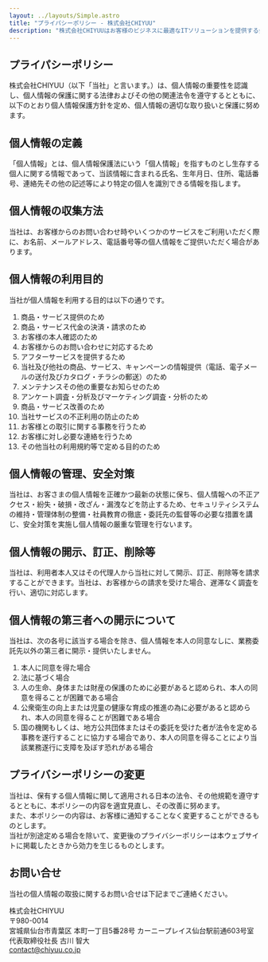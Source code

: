 ```yaml
---
layout: ../layouts/Simple.astro
title: "プライパシーポリシー - 株式会社CHIYUU"
description: "株式会社CHIYUUはお客様のビジネスに最適なITソリューションを提供する会社です。最新のIT技術を用いてお客様のビジネスを成功に導きます。"
---
```


<section class="container my-5">
  <div class="pt-5 pb-3 mt-5">

<h1 class="h3 my-5 text-center">プライパシーポリシー</h2>

株式会社CHIYUU（以下「当社」と言います。）は、個人情報の重要性を認識し、個人情報の保護に関する法律およびその他の関連法令を遵守するとともに、以下のとおり個人情報保護方針を定め、個人情報の適切な取り扱いと保護に努めます。

<h2 class="h5">個人情報の定義</h2>

「個人情報」とは、個人情報保護法にいう「個人情報」を指すものとし生存する個人に関する情報であって、当該情報に含まれる氏名、生年月日、住所、電話番号、連絡先その他の記述等により特定の個人を識別できる情報を指します。

<h2 class="h5">個人情報の収集方法</h2>

当社は、お客様からのお問い合わせ時やいくつかのサービスをご利用いただく際に、お名前、メールアドレス、電話番号等の個人情報をご提供いただく場合があります。

<h2 class="h5">個人情報の利用目的</h2>

当社が個人情報を利用する目的は以下の通りです。

1. 商品・サービス提供のため
1. 商品・サービス代金の決済・請求のため
1. お客様の本人確認のため
1. お客様からのお問い合わせに対応するため
1. アフターサービスを提供するため
1. 当社及び他社の商品、サービス、キャンペーンの情報提供（電話、電子メールの送付及びカタログ・チラシの郵送）のため
1. メンテナンスその他の重要なお知らせのため
1. アンケート調査・分析及びマーケティング調査・分析のため
1. 商品・サービス改善のため
1. 当社サービスの不正利用の防止のため
1. お客様との取引に関する事務を行うため
1. お客様に対し必要な連絡を行うため
1. その他当社の利用規約等で定める目的のため

<h2 class="h5">個人情報の管理、安全対策</h2>

当社は、お客さまの個人情報を正確かつ最新の状態に保ち、個人情報への不正アクセス・紛失・破損・改ざん・漏洩などを防止するため、セキュリティシステムの維持・管理体制の整備・社員教育の徹底・委託先の監督等の必要な措置を講じ、安全対策を実施し個人情報の厳重な管理を行ないます。

<h2 class="h5">個人情報の開示、訂正、削除等</h2>

当社は、利用者本人又はその代理人から当社に対して開示、訂正、削除等を請求することができます。当社は、お客様からの請求を受けた場合、遅滞なく調査を行い、適切に対応します。

<h2 class="h5">個人情報の第三者への開示について</h2>

当社は、次の各号に該当する場合を除き、個人情報を本人の同意なしに、業務委託先以外の第三者に開示・提供いたしません。

1. 本人に同意を得た場合
1. 法に基づく場合
1. 人の生命、身体または財産の保護のために必要があると認められ、本人の同意を得ることが困難である場合
1. 公衆衛生の向上または児童の健康な育成の推進の為に必要があると認められ、本人の同意を得ることが困難である場合
1. 国の機関もしくは、地方公共団体またはその委託を受けた者が法令を定める事務を遂行することに協力する場合であり、本人の同意を得ることにより当該業務遂行に支障を及ぼす恐れがある場合

<h2 class="h5">プライバシーポリシーの変更</h2>

当社は、保有する個人情報に関して適用される日本の法令、その他規範を遵守するとともに、本ポリシーの内容を適宜見直し、その改善に努めます。<br>
また、本ポリシーの内容は、お客様に通知することなく変更することができるものとします。<br>
当社が別途定める場合を除いて、変更後のプライバシーポリシーは本ウェブサイトに掲載したときから効力を生じるものとします。

<h2 class="h5">お問い合せ</h2>

当社の個人情報の取扱に関するお問い合せは下記までご連絡ください。

株式会社CHIYUU<br>
〒980-0014<br>
宮城県仙台市青葉区 本町一丁目5番28号 カーニープレイス仙台駅前通603号室<br>
代表取締役社長 古川 智大<br>
contact@chiyuu.co.jp

  </div>
</section>
